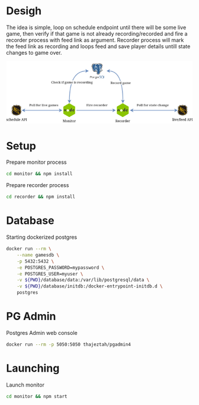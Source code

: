 # Desigh
The idea is simple, loop on schedule endpoint until there will be some live game, then verify if that game is not already recording/recorded and fire a recorder process with feed link as argument. Recorder process will mark the feed link as recording and loops feed and save player details untill state changes to game over.

![Design](solution/design.png)

# Setup
Prepare monitor process
```bash
cd monitor && npm install
```
Prepare recorder process
```bash
cd recorder && npm install
```

# Database
Starting dockerized postgres
```bash
docker run --rm \
    --name gamesdb \
    -p 5432:5432 \
    -e POSTGRES_PASSWORD=mypassword \
    -e POSTGRES_USER=myuser \
    -v ${PWD}/database/data:/var/lib/postgresql/data \
    -v ${PWD}/database/initdb:/docker-entrypoint-initdb.d \
    postgres
```

# PG Admin
Postgres Admin web console
```bash
docker run --rm -p 5050:5050 thajeztah/pgadmin4
```

# Launching
Launch monitor
```bash
cd monitor && npm start
```



